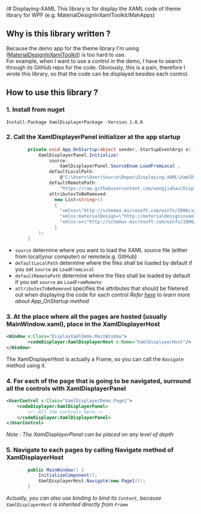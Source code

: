/# Displaying-XAML
This library is for display the XAML code of theme library for WPF (e.g. MaterialDesignInXamlToolkit/MahApps)

## Why is this library written ?
Because the demo app for the theme library I'm using ([MaterialDesignInXamlToolkit](https://github.com/ButchersBoy/MaterialDesignInXamlToolkit)) is too hard to use.   
For example, when I want to use a control in the demo, I have to search through its GitHub repo for the code. Obviously, this is a pain, therefore I wrote this library, so that the code can be displayed besides each control.

## How to use this library ? 
### 1. Install from nuget 
`Install-Package XamlDisplayerPackage -Version 1.0.0 `

### 2. Call the XamlDisplayerPanel initializer at the app startup 
```C#
        private void App_OnStartup(object sender, StartupEventArgs e) {
            XamlDisplayerPanel.Initialize(
                source:
                    XamlDisplayerPanel.SourceEnum.LoadFromLocal ,
                defaultLocalPath:
                    @"C:\Users\User\Source\Repos\Displaying-XAML\XamlDisplayer\Demo\" ,
                defaultRemotePath:
                    "https://raw.githubusercontent.com/wongjiahau/Displaying-XAML/master/XamlDisplayer/Demo/" ,
                attributesToBeRemoved:
                  new List<string>()
                  {
                    "xmlns=\"http://schemas.microsoft.com/winfx/2006/xaml/presentation\"" ,
                    "xmlns:materialDesign=\"http://materialdesigninxaml.net/winfx/xaml/themes\"" ,
                    "xmlns:x=\"http://schemas.microsoft.com/winfx/2006/xaml\""
                  }
            );
        }
```
- `source` determine where you want to load the XAML source file (either from local(your computer) or remote(e.g. GitHub)
- `defaultLocalPath` determine where the files shall be loaded by default if you set `source` as `LoadFromLocal`
- `defaultRemotePath` determine where the files shall be loaded by default if you set `source` as `LoadFromRemote`
- `attributesToBeRemoved` specifies the attributes that should be filetered out when displaying the code for each control
_Refer [here](https://msdn.microsoft.com/en-us/library/system.windows.application.startup(v=vs.110).aspx) to learn more about App_OnStartup method_


### 3. At the place where all the pages are hosted (usually MainWindow.xaml), place in the XamlDisplayerHost
```xml
<Window x:Class="DisplayXamlDemo.MainWindow">    
        <codeDisplayer:XamlDisplayerHost x:Name="XamlDisplayerHost"/>        
</Window>
```
The XamlDisplayerHost is actually a Frame, so you can call the `Navigate` method using it.

### 4. For each of the page that is going to be navigated, surround all the controls with XamlDisplayerPanel
```xml
<UserControl x:Class="XamlDisplayerDemo.Page1">  
    <codeDisplayer:XamlDisplayerPanel>
        <!--All the controls here-->
    </codeDisplayer:XamlDisplayerPanel>                    
</UserControl>     
```
_Note : The XamlDisplayerPanel can be placed on any level of depth_

### 5. Navigate to each pages by calling Navigate method of XamlDisplayerHost
```C#
        public MainWindow() {
            InitializeComponent();
            XamlDisplayerHost.Navigate(new Page1());
        }
```
_Actually, you can also use binding to bind its `Content`, because `XamlDisplayerHost` is inherited directly from `Frame`_


